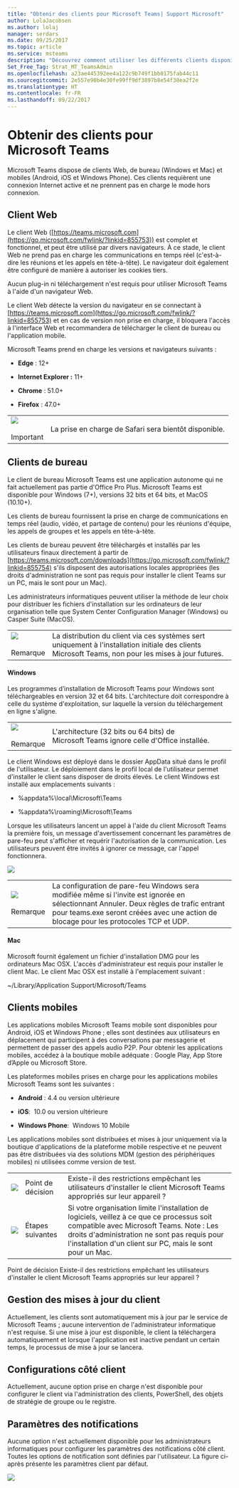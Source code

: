 ```yaml
---
title: "Obtenir des clients pour Microsoft Teams| Support Microsoft"
author: LolaJacobsen
ms.author: lolaj
manager: serdars
ms.date: 09/25/2017
ms.topic: article
ms.service: msteams
description: "Découvrez comment utiliser les différents clients disponibles pour Microsoft Teams, notamment les clients Web, de bureau (Windows et Mac) et mobiles (Android, iOS, et Windows Phone)."
Set_Free_Tag: Strat_MT_TeamsAdmin
ms.openlocfilehash: a23ae445392ee4a122c9b749f1bb0175fab44c11
ms.sourcegitcommit: 2e557e90b4e30fe99ff9df3897b8e54f38ea2f2e
ms.translationtype: HT
ms.contentlocale: fr-FR
ms.lasthandoff: 09/22/2017
---
```

<a name="get-clients-for-microsoft-teams"></a>Obtenir des clients pour Microsoft Teams 
===========================

Microsoft Teams dispose de clients Web, de bureau (Windows et Mac) et mobiles (Android, iOS et Windows Phone). Ces clients requièrent une connexion Internet active et ne prennent pas en charge le mode hors connexion.

<a name="web-client"></a>Client Web 
----------------

Le client Web ([https://teams.microsoft.com](https://go.microsoft.com/fwlink/?linkid=855753)) est complet et fonctionnel, et peut être utilisé par divers navigateurs. À ce stade, le client Web ne prend pas en charge les communications en temps réel (c'est-à-dire les réunions et les appels en tête-à-tête). Le navigateur doit également être configuré de manière à autoriser les cookies tiers.

Aucun plug-in ni téléchargement n'est requis pour utiliser Microsoft Teams à l'aide d'un navigateur Web.

Le client Web détecte la version du navigateur en se connectant à [https://teams.microsoft.com](https://go.microsoft.com/fwlink/?linkid=855753) et en cas de version non prise en charge, il bloquera l'accès à l'interface Web et recommandera de télécharger le client de bureau ou l'application mobile.

Microsoft Teams prend en charge les versions et navigateurs suivants :

-   **Edge** : 12+

-   **Internet Explorer :** 11+

-   **Chrome** : 51.0+

-   **Firefox** : 47.0+


| | |
|---------|---------|
|![](media/Get_clients_for_Microsoft_Teams_image1.png)<br></br>Important     |La prise en charge de Safari sera bientôt disponible.         |

<a name="desktop-clients"></a>Clients de bureau
------------------------

Le client de bureau Microsoft Teams est une application autonome qui ne fait actuellement pas partie d'Office Pro Plus. Microsoft Teams est disponible pour Windows (7+), versions 32 bits et 64 bits, et MacOS (10.10+).

Les clients de bureau fournissent la prise en charge de communications en temps réel (audio, vidéo, et partage de contenu) pour les réunions d'équipe, les appels de groupes et les appels en tête-à-tête.

Les clients de bureau peuvent être téléchargés et installés par les utilisateurs finaux directement à partir de [https://teams.microsoft.com/downloads](https://go.microsoft.com/fwlink/?linkid=855754) s'ils disposent des autorisations locales appropriées (les droits d'administration ne sont pas requis pour installer le client Teams sur un PC, mais le sont pour un Mac).

Les administrateurs informatiques peuvent utiliser la méthode de leur choix pour distribuer les fichiers d'installation sur les ordinateurs de leur organisation telle que System Center Configuration Manager (Windows) ou Casper Suite (MacOS).


| | |
|---------|---------|
|![](media/Get_clients_for_Microsoft_Teams_image2.png)<br></br>Remarque    |La distribution du client via ces systèmes sert uniquement à l'installation initiale des clients Microsoft Teams, non pour les mises à jour futures.         |

#### <a name="windows"></a>Windows

Les programmes d’installation de Microsoft Teams pour Windows sont téléchargeables en version 32 et 64 bits. L'architecture doit correspondre à celle du système d'exploitation, sur laquelle la version du téléchargement en ligne s'aligne.

| | |
|---------|---------|
|![](media/Get_clients_for_Microsoft_Teams_image2.png)<br></br>Remarque    |L'architecture (32 bits ou 64 bits) de Microsoft Teams ignore celle d'Office installée.        |

Le client Windows est déployé dans le dossier AppData situé dans le profil de l'utilisateur. Le déploiement dans le profil local de l'utilisateur permet d'installer le client sans disposer de droits élevés. Le client Windows est installé aux emplacements suivants :

-   %appdata%\\local\\Microsoft\\Teams

-   %appdata%\\roaming\\Microsoft\\Teams

Lorsque les utilisateurs lancent un appel à l'aide du client Microsoft Teams la première fois, un message d'avertissement concernant les paramètres de pare-feu peut s'afficher et requérir l'autorisation de la communication. Les utilisateurs peuvent être invités à ignorer ce message, car l'appel fonctionnera.

![](media/Get_clients_for_Microsoft_Teams_image3.png)

| | |
|---------|---------|
|![](media/Get_clients_for_Microsoft_Teams_image2.png)<br></br>Remarque    |La configuration de pare-feu Windows sera modifiée même si l'invite est ignorée en sélectionnant Annuler. Deux règles de trafic entrant pour teams.exe seront créées avec une action de blocage pour les protocoles TCP et UDP.        |

#### <a name="mac"></a>Mac

Microsoft fournit également un fichier d'installation DMG pour les ordinateurs Mac OSX. L'accès d'administrateur est requis pour installer le client Mac. Le client Mac OSX est installé à l'emplacement suivant :

\~/Library/Application Support/Microsoft/Teams

<a name="mobile-clients"></a>Clients mobiles
--------------

Les applications mobiles Microsoft Teams mobile sont disponibles pour Android, iOS et Windows Phone ; elles sont destinées aux utilisateurs en déplacement qui participent à des conversations par messagerie et permettent de passer des appels audio P2P. Pour obtenir les applications mobiles, accédez à la boutique mobile adéquate : Google Play, App Store d’Apple ou Microsoft Store.

Les plateformes mobiles prises en charge pour les applications mobiles Microsoft Teams sont les suivantes :

-   **Android** : 4.4 ou version ultérieure

-   **iOS**:  10.0 ou version ultérieure

-   **Windows Phone**:  Windows 10 Mobile

Les applications mobiles sont distribuées et mises à jour uniquement via la boutique d'applications de la plateforme mobile respective et ne peuvent pas être distribuées via des solutions MDM (gestion des périphériques mobiles) ni utilisées comme version de test.


| | | |
|---------|---------|---------|
|![](media/Get_clients_for_Microsoft_Teams_image4.png)      |Point de décision         |Existe-il des restrictions empêchant les utilisateurs d'installer le client Microsoft Teams appropriés sur leur appareil ?         |
|![](media/Get_clients_for_Microsoft_Teams_image5.png)     |Étapes suivantes         |Si votre organisation limite l'installation de logiciels, veillez à ce que ce processus soit compatible avec Microsoft Teams. Note : Les droits d'administration ne sont pas requis pour l'installation d'un client sur PC, mais le sont pour un Mac.         |


  <span id="_Hlk477176062" class="anchor"></span>  Point de décision   Existe-il des restrictions empêchant les utilisateurs d'installer le client Microsoft Teams appropriés sur leur appareil ?

<a name="client-update-management"></a>Gestion des mises à jour du client
------------------------

Actuellement, les clients sont automatiquement mis à jour par le service de Microsoft Teams ; aucune intervention de l'administrateur informatique n'est requise. Si une mise à jour est disponible, le client la téléchargera automatiquement et lorsque l'application est inactive pendant un certain temps, le processus de mise à jour se lancera.

<a name="client-side-configurations"></a>Configurations côté client
---------------------------

Actuellement, aucune option prise en charge n'est disponible pour configurer le client via l'administration des clients, PowerShell, des objets de stratégie de groupe ou le registre.

<a name="notification-settings"></a>Paramètres des notifications
----------------------------

Aucune option n'est actuellement disponible pour les administrateurs informatiques pour configurer les paramètres des notifications côté client. Toutes les options de notification sont définies par l'utilisateur. La figure ci-après présente les paramètres client par défaut.

![](media/Get_clients_for_Microsoft_Teams_image6.png)
